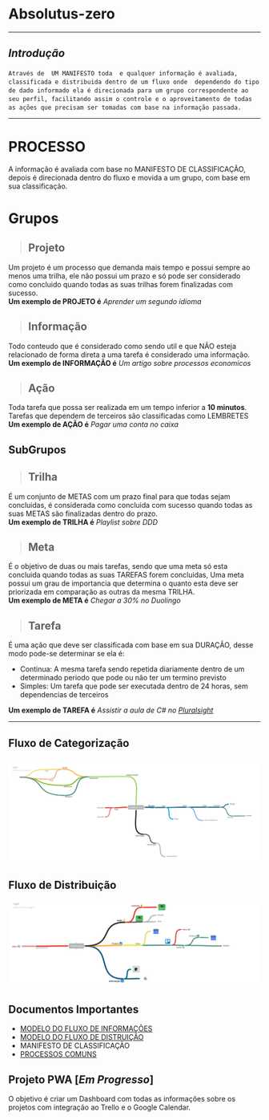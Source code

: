 # Absolutus-zero
---

## _Introdução_
`` Através de  UM MANIFESTO toda  e qualquer informação é avaliada, classificada e distribuida dentro de um fluxo onde 
dependendo do tipo de dado informado ela é direcionada para um grupo correspondente ao seu perfil, facilitando assim o controle e o aproveitamento de todas as ações que precisam ser tomadas com base na informação passada. ``

---

# PROCESSO

A informação é avaliada com base no MANIFESTO DE CLASSIFICAÇÃO, depois é direcionada dentro do fluxo e movida a um grupo, com base em sua classificação.

# Grupos
 > ##  Projeto
 Um projeto é um processo que demanda mais tempo e possui sempre ao menos uma trilha, ele não possui um prazo e só pode ser considerado como concluido quando todas as suas trilhas forem finalizadas com sucesso.  
 **Um exemplo de PROJETO é**  _Aprender um segundo idioma_


> ## Informação
Todo conteudo que é considerado como sendo util e que NÃO esteja relacionado de forma direta a uma tarefa é considerado uma informação.  
**Um exemplo de INFORMAÇÃO é** _Um artigo sobre processos economicos_

> ## Ação
Toda tarefa que possa ser realizada em um tempo inferior a **10 minutos**. Tarefas que dependem de terceiros são classificadas como LEMBRETES  
**Um exemplo de AÇÃO é** _Pagar uma conta no caixa_

## SubGrupos
> ## Trilha
É um conjunto de METAS com um prazo final para que todas sejam concluidas, é considerada como concluida com sucesso quando todas as suas METAS são finalizadas dentro do prazo.  
**Um exemplo de TRILHA é** _Playlist sobre DDD_
> ## Meta
 É o objetivo de duas ou mais tarefas, sendo que uma meta só esta concluida quando todas as suas TAREFAS forem concluidas,
 Uma meta possui um grau de importancia que determina o quanto esta deve ser priorizada em comparação as outras da mesma TRILHA.  
 **Um exemplo de META é** _Chegar a 30% no Duolingo_

> ## Tarefa
É uma ação que deve ser classificada com base em sua DURAÇÃO, desse modo pode-se determinar se ela é:
 - Continua: A mesma tarefa sendo repetida diariamente dentro de um determinado periodo que pode ou não ter um termino previsto
 - Simples: Um tarefa que pode ser executada dentro de 24 horas, sem dependencias de terceiros  

**Um exemplo de TAREFA é** _Assistir a aula de C# no [Pluralsight]( pluralsight.com)_

---

## Fluxo de Categorização
![Fluxograma](imgs/manifesto.png)
---
## Fluxo de Distribuição
![Fluxograma](imgs/dist.png)

## Documentos Importantes
- [MODELO DO FLUXO DE INFORMAÇÕES](https://coggle.it/diagram/Wc0tvUyLwQABrKsl)  
- [MODELO DO FLUXO DE DISTRUIÇÃO](https://coggle.it/diagram/Wc55LSY9AQABlewQ)
- MANIFESTO DE CLASSIFICAÇÃO
- [PROCESSOS COMUNS](docs/processos.md)

## Projeto PWA [_Em Progresso_]

 O objetivo é criar um Dashboard com todas as informações sobre os projetos com integração ao Trello e o Google Calendar.


